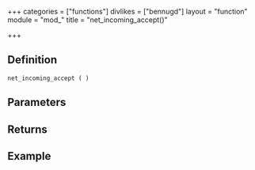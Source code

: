 +++
categories = ["functions"]
divlikes = ["bennugd"]
layout = "function"
module = "mod_"
title = "net_incoming_accept()"

+++

## Definition

    net_incoming_accept ( )

## Parameters

## Returns

## Example
